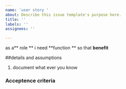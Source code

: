```yaml
---
name: 'user story '
about: Describe this issue template's purpose here.
title: ''
labels: ''
assignees: ''

---
```


as a** role **
i need **function **
so that **benefit**


##details and assumptions 
1. document what ever you know 

### Acceptence criteria
